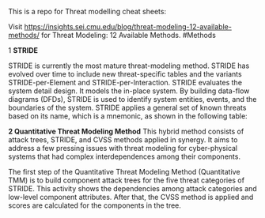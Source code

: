 This is a repo for Threat modelling cheat sheets:

Visit https://insights.sei.cmu.edu/blog/threat-modeling-12-available-methods/ for Threat Modeling: 12 Available Methods. #Methods

1 **STRIDE**

STRIDE is currently the most mature threat-modeling method. STRIDE has evolved over time to include new threat-specific tables and the variants STRIDE-per-Element and STRIDE-per-Interaction. STRIDE evaluates the system detail design. It models the in-place system. By building data-flow diagrams (DFDs), STRIDE is used to identify system entities, events, and the boundaries of the system. STRIDE applies a general set of known threats based on its name, which is a mnemonic, as shown in the following table:

**2 Quantitative Threat Modeling Method**
This hybrid method consists of attack trees, STRIDE, and CVSS methods applied in synergy. It aims to address a few pressing issues with threat modeling for cyber-physical systems that had complex interdependences among their components.

The first step of the Quantitative Threat Modeling Method (Quantitative TMM) is to build component attack trees for the five threat categories of STRIDE. This activity shows the dependencies among attack categories and low-level component attributes. After that, the CVSS method is applied and scores are calculated for the components in the tree.

